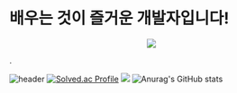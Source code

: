 # 배우는 것이 즐거운 개발자입니다!  
  
  
  
<p align="center">
  <a href="https://github.com/Mouon/readme-typing-svg">
    <img src="https://readme-typing-svg.demolab.com/?lines=SOFTWARE%20ENGINEER%20;ETHICAL%20HACKER%20;FULL-STACK%20WEB%20AND%20APP%20DEVELOPER;ARTIFICIAL%20INTELLIGENCE%20(AI);PROGRAMMER%20;YOUTUBER%20;EXPERIENCED%20UI%2FUX%20DESIGNER;3%2B%20YEAR's%20OF%20CODING%20EXPERIENCE;ALWAYS%20LEARNING%20NEW%20THINGS&font=fira%20Code&center=true&width=440&height=35&color=20C20E&vCenter=true&pause=1000&size=22" />
  </a>
</p>. 


![header](https://capsule-render.vercel.app/api?type=venom&color=auto&height=300&section=header&text=Mouon&fontSize=90)
[![Solved.ac Profile](http://mazassumnida.wtf/api/generate_badge?boj=ahemsapsldk)](https://solved.ac/ahemsapsldk)
<img src="https://github-readme-stats.vercel.app/api/top-langs/?username=Mouon&layout=compact&theme=dark"/>
![Anurag's GitHub stats](https://github-readme-stats.vercel.app/api?username=Mouon&hide=contribs,prs&show_icons=true&theme=테마)



